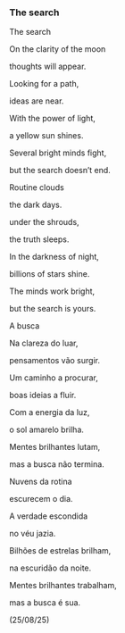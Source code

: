 ### The search

The search

On the clarity of the moon

thoughts will appear.

Looking for a path,

ideas are near.

With the power of light,

a yellow sun shines.

Several bright minds fight,

but the search doesn’t end.

Routine clouds

the dark days.

under the shrouds,

the truth sleeps.

In the darkness of night,

billions of stars shine.

The minds work bright,

but the search is yours.

A busca

Na clareza do luar,

pensamentos vão surgir.

Um caminho a procurar,

boas ideias a fluir.

Com a energia da luz,

o sol amarelo brilha.

Mentes brilhantes lutam,

mas a busca não termina.

Nuvens da rotina

escurecem o dia.

A verdade escondida

no véu jazia.

Bilhões de estrelas brilham,

na escuridão da noite.

Mentes brilhantes trabalham,

mas a busca é sua.

(25/08/25)